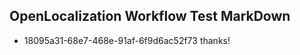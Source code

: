 ## OpenLocalization Workflow Test MarkDown
* 18095a31-68e7-468e-91af-6f9d6ac52f73 thanks!

<!--HONumber=Jul16_HO2-->


